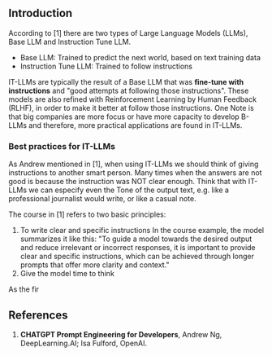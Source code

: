 ## Introduction

According to [1] there are two types of Large Language Models (LLMs), Base LLM and Instruction Tune LLM.
* Base LLM: Trained to predict the next world, based on text training data
* Instruction Tune LLM: Trained to follow instructions

IT-LLMs are typically the result of a Base LLM that was **fine-tune with instructions** and "good attempts at following those instructions". These models are also refined with Reinforcement Learning by Human Feedback (RLHF), in order to make it better at follow those instructions. One Note is that big companies are more focus or have more capacity to develop B-LLMs and therefore, more practical applications are found in IT-LLMs.

### Best practices for IT-LLMs
As Andrew mentioned in [1], when using IT-LLMs we should think of giving instructions to another smart person. Many times when the answers are not good is because the instruction was NOT clear enough. Think that with IT-LLMs we can especify even the Tone of the output text, e.g. like a professional journalist would write, or like a casual note.

The course in [1] refers to two basic principles:
1. To write clear and specific instructions
In the course example, the model summarizes it like this: "To guide a model towards the desired output and reduce irrelevant or incorrect responses, it is important to provide clear and specific instructions, which can be achieved through longer prompts that offer more clarity and context."
2. Give the model time to think

As the fir

## References
1. **CHATGPT Prompt Engineering for Developers**, Andrew Ng, DeepLearning.AI; Isa Fulford, OpenAI.
